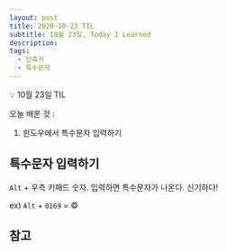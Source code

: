 ```yaml
---
layout: post
title: 2020-10-23 TIL
subtitle: 10월 23일, Today I Learned
description: 
tags: 
  - 단축키
  - 특수문자
---
```


<p class="callout">💡 10월 23일 TIL </p>

오늘 배운 것 :
1. 윈도우에서 특수문자 입력하기

## 특수문자 입력하기

`Alt` + 우측 키패드 숫자.
입력하면 특수문자가 나온다. 신기하다!

ex) `Alt` + `0169` = &copy;

## 참고

